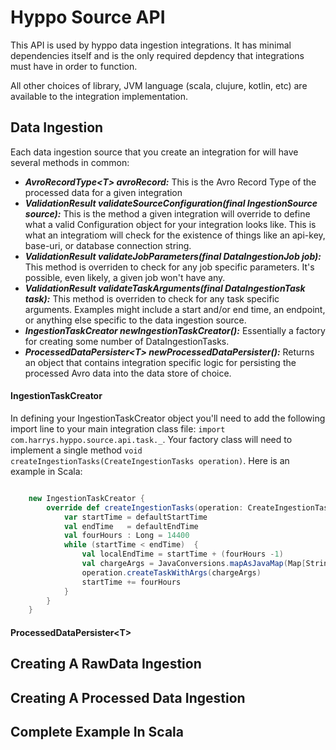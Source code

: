 # Hyppo Source API

This API is used by hyppo data ingestion integrations. It has minimal dependencies itself and is the only
required depdency that integrations must have in order to function.

All other choices of library, JVM language (scala, clujure, kotlin, etc) are available to the integration
implementation.

## Data Ingestion
Each data ingestion source that you create an integration for will have several methods in common:

 * ***AvroRecordType&lt;T&gt; avroRecord:*** This is the Avro Record Type of the processed data for a given integration
 * ***ValidationResult validateSourceConfiguration(final IngestionSource source):*** This is the method a given integration will override to define what a valid Configuration object for your integration looks like. This is what an integratiom will check for the existence of things like an api-key, base-uri, or database connection string.
 * ***ValidationResult validateJobParameters(final DataIngestionJob job):*** This method is overriden to check for any job specific parameters. It's possible, even likely, a given job won't have any.
 * ***ValidationResult validateTaskArguments(final DataIngestionTask task):*** This method is overriden to check for any task specific arguments. Examples might include a start and/or end time, an endpoint, or anything else specific to the data ingestion source.
 * ***IngestionTaskCreator newIngestionTaskCreator():*** Essentially a factory for creating some number of DataIngestionTasks.
 * ***ProcessedDataPersister&lt;T&gt; newProcessedDataPersister():*** Returns an object that contains integration specific logic for persisting the processed Avro data into the data store of choice.
  
#### IngestionTaskCreator
In defining your IngestionTaskCreator object you'll need to add the following import line to your main integration class file: `import com.harrys.hyppo.source.api.task._`. Your factory class will need to implement a single method `void createIngestionTasks(CreateIngestionTasks operation)`. Here is an example in Scala:

```scala

    new IngestionTaskCreator {
        override def createIngestionTasks(operation: CreateIngestionTasks): Unit = {
            var startTime = defaultStartTime
            val endTime   = defaultEndTime
            val fourHours : Long = 14400
            while (startTime < endTime)  {
                val localEndTime = startTime + (fourHours -1)
                val chargeArgs = JavaConversions.mapAsJavaMap(Map[String, AnyRef]("endpoint" -> "charges", "startTime" -> startTime.toString, "endTime" -> localEndTime.toString))
                operation.createTaskWithArgs(chargeArgs)
                startTime += fourHours
            }
        }
    }
```

#### ProcessedDataPersister&lt;T&gt;

## Creating A RawData Ingestion

## Creating A Processed Data Ingestion

## Complete Example In Scala
